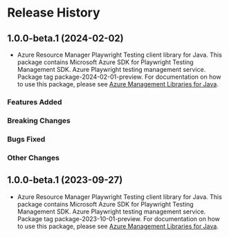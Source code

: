 # Release History

## 1.0.0-beta.1 (2024-02-02)

- Azure Resource Manager Playwright Testing client library for Java. This package contains Microsoft Azure SDK for Playwright Testing Management SDK. Azure Playwright testing management service. Package tag package-2024-02-01-preview. For documentation on how to use this package, please see [Azure Management Libraries for Java](https://aka.ms/azsdk/java/mgmt).

### Features Added

### Breaking Changes

### Bugs Fixed

### Other Changes

## 1.0.0-beta.1 (2023-09-27)

- Azure Resource Manager Playwright Testing client library for Java. This package contains Microsoft Azure SDK for Playwright Testing Management SDK. Azure Playwright testing management service. Package tag package-2023-10-01-preview. For documentation on how to use this package, please see [Azure Management Libraries for Java](https://aka.ms/azsdk/java/mgmt).
